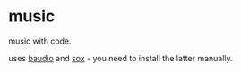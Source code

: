 # music

music with code.

uses [baudio](https://github.com/substack/baudio) and [sox](//sox.sourceforge.net) - you need to install the latter manually.

